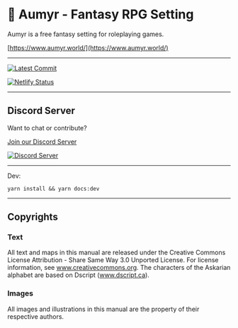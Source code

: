 # 📜 Aumyr - Fantasy RPG Setting

Aumyr is a free fantasy setting for roleplaying games.

[https://www.aumyr.world/](https://www.aumyr.world/)

---

[![Latest Commit](https://img.shields.io/github/last-commit/bertolinimarco/aumyr-rpg-setting/master.svg)](https://img.shields.io/github/last-commit/bertolinimarco/aumyr-rpg-setting/master.svg)

[![Netlify Status](https://api.netlify.com/api/v1/badges/d7e3b541-4418-4427-8a72-4bbad04c9f32/deploy-status)](https://app.netlify.com/sites/aumyr-rpg-setting/deploys)

---

## Discord Server

Want to chat or contribute?

[Join our Discord Server](https://discord.gg/HP9bA4Z)

[![Discord Server](https://img.shields.io/discord/575987423893258250.svg)](https://img.shields.io/discord/575987423893258250.svg)

---

Dev:

`yarn install && yarn docs:dev`

---

## Copyrights

### Text

All text and maps in this manual are released under the Creative Commons License Attribution - Share Same Way 3.0 Unported License. For license information, see www.creativecommons.org. The characters of the Askarian alphabet are based on Dscript (www.dscript.ca).

### Images

All images and illustrations in this manual are the property of their respective authors.
